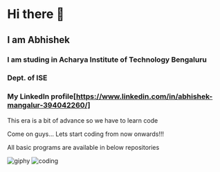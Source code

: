# Hi there 👋
## I am Abhishek 
### I am studing in Acharya Institute of Technology Bengaluru
### Dept. of ISE
### My LinkedIn profile[https://www.linkedin.com/in/abhishek-mangalur-394042260/]
This era is a bit of advance so we have to learn code

Come on guys... Lets start coding from now onwards!!!

All basic programs are available in below repositories

![giphy](https://user-images.githubusercontent.com/121670647/211134313-b7bd396a-1b6f-4db9-b3c6-f5bc8ba07bc3.gif)
![coding](https://user-images.githubusercontent.com/121670647/211133061-543184bd-c733-4a1e-92a5-8d7e392fd203.gif)

<!--
**Abhishek-Mangalur/Abhishek-Mangalur** is a ✨ _special_ ✨ repository because its `README.md` (this file) appears on your GitHub profile.

Here are some ideas to get you started:

- 🔭 I’m currently working on ...
- 🌱 I’m currently learning ...
- 👯 I’m looking to collaborate on ...
- 🤔 I’m looking for help with ...
- 💬 Ask me about ...
- 📫 How to reach me: ...
- 😄 Pronouns: ...
- ⚡ Fun fact: ...
-->

